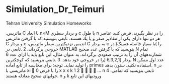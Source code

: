 # Simiulation_Dr_Teimuri
Tehran University Simulation Homeworks


 .ماتريس C با ابعاد n×M و بردار سطري c با طول n را در نظر بگيريد. فرض كنيد عناصر هر دو تنها داراي يكي از مقادير صفر و 
يا يك هستند. تابعي بنويسيد كه با گرفتن ماتريس C و بردار c ،انديس نزديكترين سطر ماتريس C به بردار c را )با معيار فاصله 
همينگ( در خروجي برگرداند.
2 .تابعي در MATLAB بنويسيد كه با گرفتن عدد صحيح N تمام شمارندههاي آن را به ترتيب صعودي برگرداند. به عنوان مثال، 
اين تابع بايد با ازاي عدد 6 بردار [6,3,2,1 [را در خروجي خود بدهد. 
3 .تابعي بنويسيد كه كوچكترين N عدد اول ممكن را توليد نمايد. 
توجه: براي محاسبه از تابع آماده primes استفاده نكنيد.
ستون بدهد.
n
در ماتريسي با 
xi  0
را با فرض 
x x x k 1 2     ... n
4 .تابعي بنويسيد كه تمامي جوابهاي صحيح معادله 
هستند. 
n
و 
k
وروديهاي اين تابع
